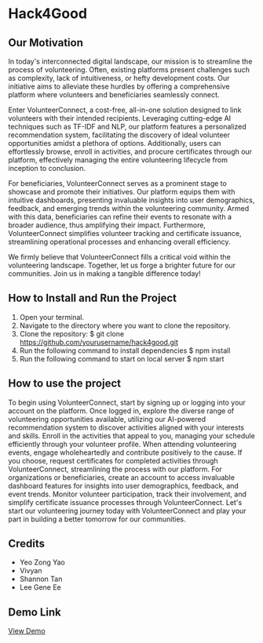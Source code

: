 # Hack4Good

## Our Motivation

In today's interconnected digital landscape, our mission is to streamline the process of volunteering. Often, existing platforms present challenges such as complexity, lack of intuitiveness, or hefty development costs. Our initiative aims to alleviate these hurdles by offering a comprehensive platform where volunteers and beneficiaries seamlessly connect.

Enter VolunteerConnect, a cost-free, all-in-one solution designed to link volunteers with their intended recipients. Leveraging cutting-edge AI techniques such as TF-IDF and NLP, our platform features a personalized recommendation system, facilitating the discovery of ideal volunteer opportunities amidst a plethora of options. Additionally, users can effortlessly browse, enroll in activities, and procure certificates through our platform, effectively managing the entire volunteering lifecycle from inception to conclusion.

For beneficiaries, VolunteerConnect serves as a prominent stage to showcase and promote their initiatives. Our platform equips them with intuitive dashboards, presenting invaluable insights into user demographics, feedback, and emerging trends within the volunteering community. Armed with this data, beneficiaries can refine their events to resonate with a broader audience, thus amplifying their impact. Furthermore, VolunteerConnect simplifies volunteer tracking and certificate issuance, streamlining operational processes and enhancing overall efficiency.

We firmly believe that VolunteerConnect fills a critical void within the volunteering landscape. Together, let us forge a brighter future for our communities. Join us in making a tangible difference today!


## How to Install and Run the Project

1. Open your terminal.
2. Navigate to the directory where you want to clone the repository.
3. Clone the repository: $ git clone https://github.com/yourusername/hack4good.git
3. Run the following command to install dependencies $ npm install
4. Run the following command to start on local server $ npm start

## How to use the project   

To begin using VolunteerConnect, start by signing up or logging into your account on the platform. Once logged in, explore the diverse range of volunteering opportunities available, utilizing our AI-powered recommendation system to discover activities aligned with your interests and skills. Enroll in the activities that appeal to you, managing your schedule efficiently through your volunteer profile. When attending volunteering events, engage wholeheartedly and contribute positively to the cause. If you choose, request certificates for completed activities through VolunteerConnect, streamlining the process with our platform. For organizations or beneficiaries, create an account to access invaluable dashboard features for insights into user demographics, feedback, and event trends. Monitor volunteer participation, track their involvement, and simplify certificate issuance processes through VolunteerConnect. Let's start our volunteering journey today with VolunteerConnect and play your part in building a better tomorrow for our communities.

## Credits

- Yeo Zong Yao
- Vivyan
- Shannon Tan
- Lee Gene Ee

## Demo Link

[View Demo](https://goodhackers.netlify.app/)